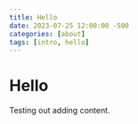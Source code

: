 ```yaml
---
title: Hello
date: 2023-07-25 12:00:00 -500
categories: [about]
tags: [intro, hello]
---
```


# Hello

Testing out adding content.

